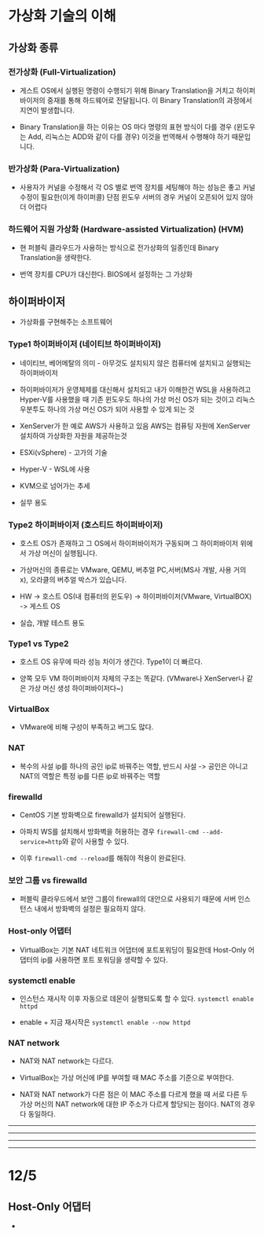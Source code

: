 # 가상화 기술의 이해

## 가상화 종류

### 전가상화 (Full-Virtualization)

- 게스트 OS에서 실행된 명령이 수행되기 위해 Binary Translation을 거치고 하이퍼바이저의 중재를 통해 하드웨어로 전달됩니다. 이 Binary Translation의 과정에서 지연이 발생합니다.

- Binary Translation을 하는 이유는 OS 마다 명령의 표현 방식이 다를 경우 (윈도우는 Add, 리눅스는 ADD와 같이 다를 경우) 이것을 번역해서 수행해야 하기 때문입니다.

### 반가상화 (Para-Virtualization)

- 사용자가 커널을 수정해서 각 OS 별로 번역 장치를 세팅해야 하는 성능은 좋고 커널 수정이 필요한(이게 하이퍼콜) 단점 윈도우 서버의 경우 커널이 오픈되어 있지 않아 더 어렵다

### 하드웨어 지원 가상화 (Hardware-assisted Virtualization) (HVM)

- 현 퍼블릭 클라우드가 사용하는 방식으로 전가상화의 일종인데 Binary Translation을 생략한다.

- 번역 장치를 CPU가 대신한다. BIOS에서 설정하는 그 가상화

## 하이퍼바이저

- 가상화를 구현해주는 소프트웨어

### Type1 하이퍼바이저 (네이티브 하이퍼바이저)

- 네이티브, 베어메탈의 의미 - 아무것도 설치되지 않은 컴퓨터에 설치되고 실행되는 하이퍼바이저

- 하이퍼바이저가 운영체제를 대신해서 설치되고 내가 이해한건 WSL을 사용하려고 Hyper-V를 사용했을 때 기존 윈도우도 하나의 가상 머신 OS가 되는 것이고 리눅스 우분투도 하나의 가상 머신 OS가 되어 사용할 수 있게 되는 것

- XenServer가 한 예로 AWS가 사용하고 있음 AWS는 컴퓨팅 자원에 XenServer 설치하여 가상화한 자원을 제공하는것

- ESXi(vSphere) - 고가의 기술

- Hyper-V - WSL에 사용

- KVM으로 넘어가는 추세

- 실무 용도

### Type2 하이퍼바이저 (호스티드 하이퍼바이저)

- 호스트 OS가 존재하고 그 OS에서 하이퍼바이저가 구동되며 그 하이퍼바이저 위에서 가상 머신이 실행됩니다.

- 가상머신의 종류로는 VMware, QEMU, 버추얼 PC,서버(MS사 개발, 사용 거의 x), 오라클의 버추얼 박스가 있습니다.

- HW -> 호스트 OS(내 컴퓨터의 윈도우) -> 하이퍼바이저(VMware, VirtualBOX) -> 게스트 OS

- 실습, 개발 테스트 용도

### Type1 vs Type2

- 호스트 OS 유무에 따라 성능 차이가 생긴다. Type1이 더 빠르다.

- 양쪽 모두 VM 하이퍼바이저 자체의 구조는 똑같다. (VMware나 XenServer나 같은 가상 머신 생성 하이퍼바이저다~)

### VirtualBox

- VMware에 비해 구성이 부족하고 버그도 많다.

### NAT

- 복수의 사설 ip를 하나의 공인 ip로 바꿔주는 역할, 반드시 사설 -> 공인은 아니고 NAT의 역할은 특정 ip를 다른 ip로 바꿔주는 역할

### firewalld

- CentOS 기본 방화벽으로 firewalld가 설치되어 실행된다.

- 아파치 WS를 설치해서 방화벽을 허용하는 경우 `firewall-cmd --add-service=http`와 같이 사용할 수 있다.

- 이후 `firewall-cmd --reload`를 해줘야 적용이 완료된다.

### 보안 그룹 vs firewalld

- 퍼블릭 클라우드에서 보안 그룹이 firewall의 대안으로 사용되기 때문에 서버 인스턴스 내에서 방화벽의 설정은 필요하지 않다.

### Host-only 어댑터

- VirtualBox는 기본 NAT 네트워크 어댑터에 포트포워딩이 필요한데 Host-Only 어댑터의 ip를 사용하면 포트 포워딩을 생략할 수 있다.

### systemctl enable

- 인스턴스 재시작 이후 자동으로 데몬이 실행되도록 할 수 있다. `systemctl enable httpd`

- enable + 지금 재시작은 `systemctl enable --now httpd`

### NAT network

- NAT와 NAT network는 다르다.

- VirtualBox는 가상 머신에 IP를 부여할 때 MAC 주소를 기준으로 부여한다.

- NAT와 NAT network가 다른 점은 이 MAC 주소를 다르게 했을 때 서로 다른 두 가상 머신의 NAT network에 대한 IP 주소가 다르게 할당되는 점이다. NAT의 경우 다 동일하다. 

---
---
---
---

# 12/5

## Host-Only 어댑터

- 